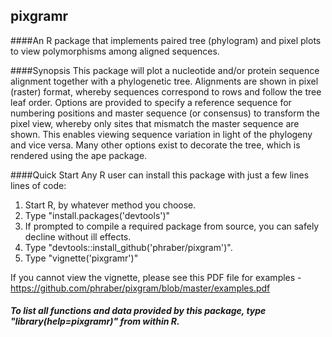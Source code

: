 ## pixgramr
####An R package that implements paired tree (phylogram) and pixel plots to view polymorphisms among aligned sequences.

####Synopsis
This package will plot a nucleotide and/or protein sequence alignment together with a phylogenetic tree.  Alignments are shown in pixel (raster) format, whereby sequences correspond to rows and follow the tree leaf order.  Options are provided to specify a reference sequence for numbering positions and master sequence (or consensus) to transform the pixel view, whereby only sites that mismatch the master sequence are shown.  This enables viewing sequence variation in light of the phylogeny and vice versa.  Many other options exist to decorate the tree, which is rendered using the ape package.

####Quick Start
Any R user can install this package with just a few lines lines of code:
1. Start R, by whatever method you choose.
1. Type "install.packages('devtools')"
1. If prompted to compile a required package from source, you can safely decline without ill effects.
1. Type "devtools::install_github('phraber/pixgram')".
1. Type "vignette('pixgramr')"

If you cannot view the vignette, please see this PDF file for examples - https://github.com/phraber/pixgram/blob/master/examples.pdf

##### To list all functions and data provided by this package, type "library(help=pixgramr)" from within R.
